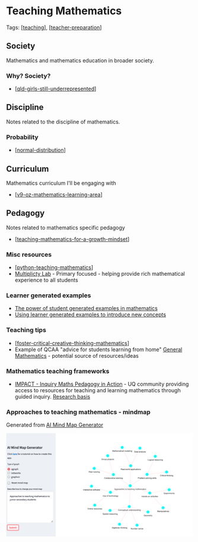 # Teaching Mathematics

Tags: [[teaching]], [[teacher-preparation]]

## Society

Mathematics and mathematics education in broader society.

### Why? Society?

- [[qld-girls-still-underrepresented]]

## Discipline

Notes related to the discipline of mathematics.

### Probability

- [[normal-distribution]]

## Curriculum

Mathematics curriculum I'll be engaging with

- [[v9-oz-mathematics-learning-area]]

## Pedagogy

Notes related to mathematics specific pedagogy

- [[teaching-mathematics-for-a-growth-mindset]]

### Misc resources

- [[python-teaching-mathematics]]
- [Multiplicty Lab](https://multiplicitylab.northwestern.edu/) - Primary focused - helping provide rich mathematical experience to all students

### Learner generated examples

- [The power of student generated examples in mathematics](https://rtalbert.org/the-power-of-student-generated-examples-in-mathematics/)
- [Using learner generated examples to introduce new concepts](https://www.jstor.org/stable/40284537)

### Teaching tips

- [[foster-critical-creative-thinking-mathematics]]
- Example of QCAA "advice for students learning from home" [General Mathematics](https://www.qcaa.qld.edu.au/downloads/senior-qce/mathematics/snr_general_maths_21_covid_factsheet.pdf) - potential source of resources/ideas


### Mathematics teaching frameworks

- [IMPACT - Inquiry Maths Pedagogy in Action](https://www.mathsinquiry.com/) - UQ community providing access to resources for teaching and learning mathematics through guided inquiry. [Research basis](https://education.uq.edu.au/project/mathematical-inquiry)

### Approaches to teaching mathematics - mindmap

Generated from [AI Mind Map Generator](https://ferusandbeyond-mind-map-generation-main-7p68z9.streamlit.app/)

![](images/mindMapApproachsMath.png)


[//begin]: # "Autogenerated link references for markdown compatibility"
[teaching]: ../teaching "Teaching"
[teacher-preparation]: ../../../seek/teacher-preparation "Teacher preparation"
[qld-girls-still-underrepresented]: qld-girls-still-underrepresented "Queensland girls still underrepresented in specialist maths despite push to increase participation - ABC News"
[normal-distribution]: probability/normal-distribution "Normal (Gaussian) distribution"
[v9-oz-mathematics-learning-area]: ../Curriculum/v9-oz-mathematics-learning-area "Mathematics learning area - Australian Curriculum v9"
[teaching-mathematics-for-a-growth-mindset]: teaching-mathematics-for-a-growth-mindset "Teaching mathematics for a growth mindset"
[python-teaching-mathematics]: python-teaching-mathematics "Python for teaching mathematics"
[foster-critical-creative-thinking-mathematics]: foster-critical-creative-thinking-mathematics "Fostering critical and creative thinking - mathematics"
[//end]: # "Autogenerated link references"